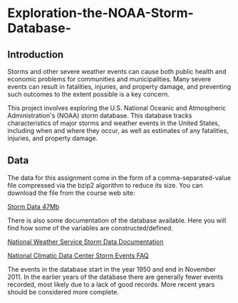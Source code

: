 # Exploration-the-NOAA-Storm-Database-
## Introduction

Storms and other severe weather events can cause both public health and economic problems for communities and municipalities. Many severe events can result in fatalities, injuries, and property damage, and preventing such outcomes to the extent possible is a key concern.

This project involves exploring the U.S. National Oceanic and Atmospheric Administration's (NOAA) storm database. This database tracks characteristics of major storms and weather events in the United States, including when and where they occur, as well as estimates of any fatalities, injuries, and property damage.
## Data

The data for this assignment come in the form of a comma-separated-value file compressed via the bzip2 algorithm to reduce its size. You can download the file from the course web site:

   [Storm Data 47Mb ](https://d396qusza40orc.cloudfront.net/repdata%2Fdata%2FStormData.csv.bz2)

There is also some documentation of the database available. Here you will find how some of the variables are constructed/defined.

   [National Weather Service Storm Data Documentation](https://d396qusza40orc.cloudfront.net/repdata%2Fpeer2_doc%2Fpd01016005curr.pdf)
   
   [National Climatic Data Center Storm Events FAQ](https://d396qusza40orc.cloudfront.net/repdata%2Fpeer2_doc%2FNCDC%20Storm%20Events-FAQ%20Page.pdf)

The events in the database start in the year 1950 and end in November 2011. In the earlier years of the database there are generally fewer events recorded, most likely due to a lack of good records. More recent years should be considered more complete.
